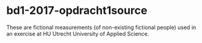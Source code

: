 # bd1-2017-opdracht1source
These are fictional measurements (of non-existing fictional people) used in an exercise at HU Utrecht University of Applied Science. 

